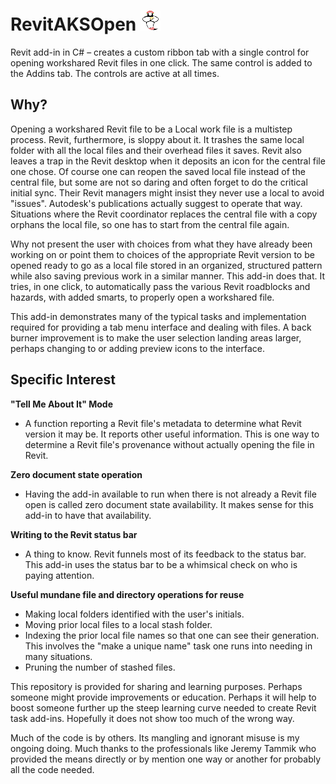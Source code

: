 # RevitAKSOpen ![GenieOpener](RevitAKSOpen/AKSOpen3.png)

Revit add-in in C# &ndash; creates a custom ribbon tab with a single control for opening workshared Revit files in one click. The same control is added to the Addins tab. The controls are active at all times.

## Why?
Opening a workshared Revit file to be a Local work file is a multistep process. Revit, furthermore, is sloppy about it. It trashes the same local folder with all the local files and their overhead files it saves. Revit also leaves a trap in the Revit desktop when it deposits an icon for the central file one chose. Of course one can reopen the saved local file instead of the central file, but some are not so daring and often forget to do the critical initial sync. Their Revit managers might insist they never use a local to avoid "issues". Autodesk's publications actually suggest to operate that way. Situations where the Revit coordinator replaces the central file with a copy orphans the local file, so one has to start from the central file again.

Why not present the user with choices from what they have already been working on or point them to choices of the appropriate Revit version to be opened ready to go as a local file stored in an organized, structured pattern while also saving previous work in a similar manner. This add-in does that. It tries, in one click, to automatically pass the various Revit roadblocks and hazards, with added smarts, to properly open a workshared file.      

This add-in demonstrates many of the typical tasks and implementation required for providing a tab menu interface and dealing with files. A back burner improvement is to make the user selection landing areas larger, perhaps changing to or adding preview icons to the interface.

## Specific Interest
**"Tell Me About It" Mode**
* A function reporting a Revit file's metadata to determine what Revit version it may be. It reports other useful information. This is one way to determine a Revit file's provenance without actually opening the file in Revit.

**Zero document state operation**
* Having the add-in available to run when there is not already a Revit file open is called zero document state availability. It makes sense for this add-in to have that availability.

**Writing to the Revit status bar**
* A thing to know. Revit funnels most of its feedback to the status bar. This add-in uses the status bar to be a whimsical check on who is paying attention.

**Useful mundane file and directory operations for reuse**
* Making local folders identified with the user's initials.
* Moving prior local files to a local stash folder.
* Indexing the prior local file names so that one can see their generation. This involves the "make a unique name" task one runs into needing in many situations.
* Pruning the number of stashed files.

This repository is provided for sharing and learning purposes. Perhaps someone might provide improvements or education. Perhaps it will help to boost someone further up the steep learning curve needed to create Revit task add-ins. Hopefully it does not show too much of the wrong way.  

Much of the code is by others. Its mangling and ignorant misuse is my ongoing doing. Much thanks to the professionals like Jeremy Tammik who provided the means directly or by mention one way or another for probably all the code needed.
